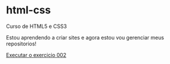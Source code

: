 # html-css
 Curso de HTML5 e CSS3

Estou aprendendo a criar sites e agora estou vou gerenciar meus repositorios!

<a href="https://anacaroline86.github.io/html-css/exercicios/ex002/">Executar o exercicio 002 </a>